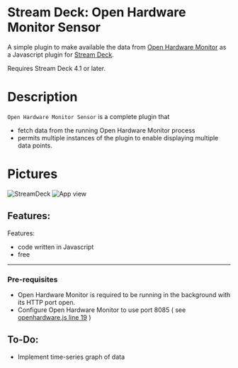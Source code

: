 
# Stream Deck: Open Hardware Monitor Sensor

A simple plugin to make available the data from [Open Hardware Monitor](https://openhardwaremonitor.org/)
 as a Javascript plugin for [Stream Deck](https://developer.elgato.com/documentation/stream-deck/).

Requires Stream Deck 4.1 or later.

# Description

`Open Hardware Monitor Sensor` is a complete plugin that
- fetch data from the running Open Hardware Monitor process
- permits multiple instances of the plugin to enable displaying multiple data points.
  
# Pictures
![StreamDeck](https://github.com/atcurtis/streamdeck-ohs/blob/master/Screenshot%202023-03-05%20230412.png?raw=true)
![App view](https://github.com/atcurtis/streamdeck-ohs/blob/master/Screenshot%202023-03-05%20230549.png?raw=true)

## Features:

Features:

- code written in Javascript
- free

----

### Pre-requisites

- Open Hardware Monitor is required to be running in the background with its HTTP port open.
- Configure Open Hardware Monitor to use port 8085 ( see [openhardware.js line 19](https://github.com/atcurtis/streamdeck-ohs/blob/master/Sources/org.xiphis.ohs.sdPlugin/propertyinspector/js/openhardware.js#L19) )

## To-Do:

- Implement time-series graph of data
